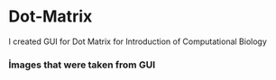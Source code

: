 # Dot-Matrix
I created GUI for Dot Matrix for Introduction of Computational Biology 



### İmages that were taken from GUI

